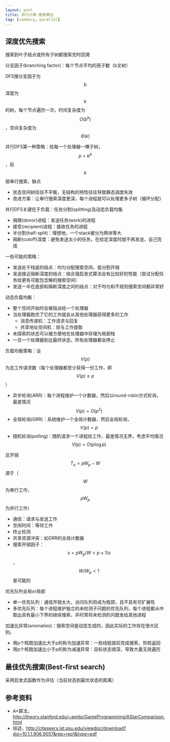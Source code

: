 ```yaml
---
layout: post
title: 并行计算-搜索算法
tag: [summary, parallel]
---
```


## 深度优先搜索
搜索到叶子结点或所有子树都搜索完时回溯

分支因子(branching factor)：每个节点平均的孩子数（b叉树）

DFS搜分支因子为$$b$$深度为$$k$$的树，每个节点遍历一次，时间复杂度为$$O(b^k)$$，空间复杂度为$$\Theta(k)$$

并行DFS第一种策略：给每一个处理器一棵子树，$$p=b^k$$，前$$k$$层串行搜索，缺点
* 状态空间树往往不平衡，无结构的特性往往导致静态调度失效
* 改进方案：让串行搜索深度更深，每个进程就可以处理更多子树（循环分配）

并行DFS关键在于负载：任务分割(splitting)及动态负载均衡
* 捐赠(donor)进程：发送任务(work)的进程
* 接受(recipient)进程：接收任务的进程
* 半分割(half-split)：理想地，一个stack被分为两块等大
* 隔断(cutoff)深度：避免发送太小的任务，在给定深度时就不再发送，自己完成

一些可能的策略：
* 发送处于栈底的结点：均匀分配搜索空间，低分割开销
* 发送接近隔断深度的结点：结合强启发式算法会有比较好的性能（尝试分配任务给更有可能包含解的搜索空间）
* 发送一半在底部和隔断深度之间的结点：对于均匀和不规则搜索空间都非常好

动态负载均衡：
* 整个空间开始时会被指派给一个处理器
* 当处理器跑完了它的工作就会从其他处理器获得更多的工作
	- 消息传递机：工作请求与回复
	- 共享地址空间机：锁与工作提取
* 未探索的状态可以被方便地在处理器中存储为局部栈
* 一旦一个处理器到达最终状态，所有处理器都会停止

负载均衡策略：设$$V(p)$$为总工作请求数（每个处理器都至少获得一份工作，即$$V(p)\geq p$$）
* 异步轮询(ARR)：每个进程维护一个计数器，然后以round-robin方式轮询，最差情况$$V(p)=O(p^2)$$
* 全局轮询(GRR)：系统维护一个全局计数器，然后全局轮询，$$V(p)=p$$
* 随机轮询(polling)：随机请求一个进程给工作，最差情况无界，考虑平均情况$$V(p)=O(p\log p)$$

总开销$$T_o=pW_p-W$$源于（$$W$$为串行工作，$$pW_p$$为并行工作）
* 通信：请求与发送工作
* 空闲时间：等待工作
* 终止检测
* 共享资源冲突：如GRR的全局计数器
* 搜索开销因子：$$s=pW_p/W < p\times 1/s$$，$$W/W_p<1$$是可能的

优先队列全局or局部
* 单一优先队列：通信开销太大，访问队列将成为瓶颈，且不具有可扩展性
* 多优先队列：每个进程维护独立的未检测子问题的优先队列，每个进程都从中取出具有最小下界的继续搜索，并时常将未检测的问题发给其他进程

加速比异常(anomalies)：搜索空间是动态生成的，因此实际的工作存在很大区别。
* 用p个核跑加速比大于p的称为加速异常：一些线程提前完成搜索，剪枝返回
* 用p个核跑加速比小于p的称为减速异常：目标状态很深，导致大量无效遍历

## 最佳优先搜索(Best-first search)
采用启发式函数作为评估（当前状态到最优状态的距离）

## 参考资料
* A\*算法，<http://theory.stanford.edu/~amitp/GameProgramming/AStarComparison.html>
* 综述，<http://citeseerx.ist.psu.edu/viewdoc/download?doi=10.1.1.906.9057&rep=rep1&type=pdf>